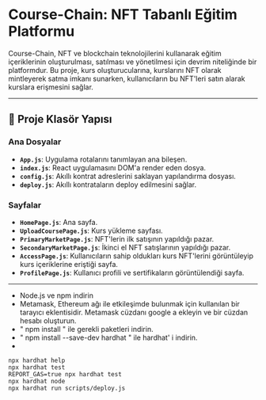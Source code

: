 # Course-Chain: NFT Tabanlı Eğitim Platformu

Course-Chain, NFT ve blockchain teknolojilerini kullanarak eğitim içeriklerinin oluşturulması, satılması ve yönetilmesi için devrim niteliğinde bir platformdur. Bu proje, kurs oluşturucularına, kurslarını NFT olarak mintleyerek satma imkanı sunarken, kullanıcıların bu NFT'leri satın alarak kurslara erişmesini sağlar.

---

## 📂 Proje Klasör Yapısı

### Ana Dosyalar
- **`App.js`**: Uygulama rotalarını tanımlayan ana bileşen.
- **`index.js`**: React uygulamasını DOM'a render eden dosya.
- **`config.js`**: Akıllı kontrat adreslerini saklayan yapılandırma dosyası.
- **`deploy.js`**: Akıllı kontrataların deploy edilmesini sağlar.

### Sayfalar
- **`HomePage.js`**: Ana sayfa.
- **`UploadCoursePage.js`**: Kurs yükleme sayfası.
- **`PrimaryMarketPage.js`**: NFT'lerin ilk satışının yapıldığı pazar.
- **`SecondaryMarketPage.js`**: İkinci el NFT satışlarının yapıldığı pazar.
- **`AccessPage.js`**: Kullanıcıların sahip oldukları kurs NFT'lerini görüntüleyip kurs içeriklerine eriştiği sayfa.
- **`ProfilePage.js`**: Kullanıcı profili ve sertifikaların görüntülendiği sayfa.

---

- Node.js ve npm indirin
- Metamask, Ethereum ağı ile etkileşimde bulunmak için kullanılan bir tarayıcı eklentisidir. Metamask cüzdanı google a ekleyin ve bir cüzdan hesabı oluşturun.
- " npm install " ile gerekli paketleri indirin.
- " npm install --save-dev hardhat " ile hardhat' i indirin.
- 


```shell
npx hardhat help
npx hardhat test
REPORT_GAS=true npx hardhat test
npx hardhat node
npx hardhat run scripts/deploy.js
```
